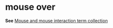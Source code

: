 # mouse over

**See** [Mouse and mouse interaction term collection](~/a-z-word-list-term-collections/term-collections/mouse-mouse-interaction-terms.md)
